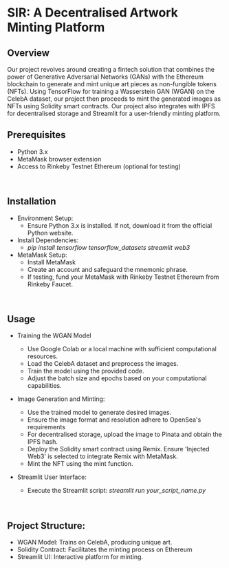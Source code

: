 <h1> SIR: A Decentralised Artwork Minting Platform </h1>

## Overview
Our project revolves around creating a fintech solution that combines the power of Generative Adversarial Networks (GANs) with the Ethereum blockchain to generate and mint unique art pieces as non-fungible tokens (NFTs). Using TensorFlow for training a Wasserstein GAN (WGAN) on the CelebA dataset, our project then proceeds to mint the generated images as NFTs using Solidity smart contracts. Our project also integrates with IPFS for decentralised storage and Streamlit for a user-friendly minting platform.<br>

## Prerequisites
- Python 3.x<br>
- MetaMask browser extension<br>
- Access to Rinkeby Testnet Ethereum (optional for testing)<br>

<br>

## Installation
- Environment Setup:<br>
  - Ensure Python 3.x is installed. If not, download it from the official Python website.<br>
- Install Dependencies: <br>
  - <i>pip install tensorflow tensorflow_datasets streamlit web3</i> <br>
- MetaMask Setup:  <br>
  - Install MetaMask <br>
  - Create an account and safeguard the mnemonic phrase.<br>
  - If testing, fund your MetaMask with Rinkeby Testnet Ethereum from Rinkeby Faucet.<br>
<br>

## Usage
- Training the WGAN Model  <br>
  - Use Google Colab or a local machine with sufficient computational resources.<br>
  - Load the CelebA dataset and preprocess the images.<br>
  - Train the model using the provided code.<br>
  - Adjust the batch size and epochs based on your computational capabilities. <br>
  
- Image Generation and Minting:<br>
  - Use the trained model to generate desired images.<br>
  - Ensure the image format and resolution adhere to OpenSea's requirements<br>
  - For decentralised storage, upload the image to Pinata and obtain the IPFS hash.<br>
  - Deploy the Solidity smart contract using Remix. Ensure 'Injected Web3' is selected to integrate Remix with MetaMask.<br>
  - Mint the NFT using the mint function.<br>

- Streamlit User Interface: <br>
  - Execute the Streamlit script: <i>streamlit run your_script_name.py</i>
  
<br>

## Project Structure:
- WGAN Model: Trains on CelebA, producing unique art.<br>
- Solidity Contract: Facilitates the minting process on Ethereum<br>
- Streamlit UI: Interactive platform for minting.<br>
